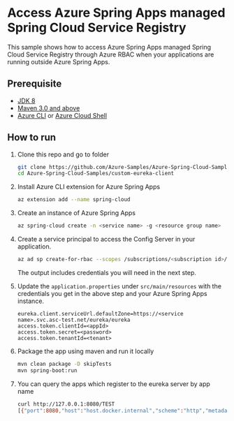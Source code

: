 # Access Azure Spring Apps managed Spring Cloud Service Registry

This sample shows how to access Azure Spring Apps managed Spring Cloud Service Registry through Azure RBAC when your applications are running outside Azure Spring Apps.

## Prerequisite

* [JDK 8](https://docs.microsoft.com/azure/java/jdk/java-jdk-install)
* [Maven 3.0 and above](http://maven.apache.org/install.html)
* [Azure CLI](https://docs.microsoft.com/cli/azure/install-azure-cli?view=azure-cli-latest) or [Azure Cloud Shell](https://docs.microsoft.com/azure/cloud-shell/overview)

## How to run

1. Clone this repo and go to folder

    ```bash
    git clone https://github.com/Azure-Samples/Azure-Spring-Cloud-Samples
    cd Azure-Spring-Cloud-Samples/custom-eureka-client
    ```

1. Install Azure CLI extension for Azure Spring Apps

    ```bash
    az extension add --name spring-cloud
    ```

1. Create an instance of Azure Spring Apps

    ```bash
    az spring-cloud create -n <service name> -g <resource group name>
    ```

1. Create a service principal to access the Config Server in your application.
    ```bash
    az ad sp create-for-rbac --scopes /subscriptions/<subscription id>/resourceGroups/<resource group name>/providers/Microsoft.AppPlatform/Spring/<service name> --role "Azure Spring Cloud Service Registry Contributor"
    ```
   The output includes credentials you will need in the next step.
   
1. Update the `application.properties` under `src/main/resources` with the credentials you get in the above step and your Azure Spring Apps instance.
    ```properties
    eureka.client.serviceUrl.defaultZone=https://<service name>.svc.asc-test.net/eureka/eureka
    access.token.clientId=<appId>
    access.token.secret=<password>
    access.token.tenantId=<tenant>
    ```

1. Package the app using maven and run it locally
    ```bash
    mvn clean package -D skipTests
    mvn spring-boot:run
    ```
   
1. You can query the apps which register to the eureka server by app name
    ```bash
   curl http://127.0.0.1:8080/TEST
   [{"port":8080,"host":"host.docker.internal","scheme":"http","metadata":{"management.port":"8080"},"secure":false,"instanceId":"host.docker.internal:test","serviceId":"TEST","instanceInfo":{"instanceId":"host.docker.internal:test","app":"TEST","appGroupName":null,"ipAddr":"x.x.x.x","sid":"na","homePageUrl":"http://host.docker.internal:8080/","statusPageUrl":"http://host.docker.internal:8080/actuator/info","healthCheckUrl":"http://host.docker.internal:8080/actuator/health","secureHealthCheckUrl":null,"vipAddress":"test","secureVipAddress":"test","countryId":1,"dataCenterInfo":{"@class":"com.netflix.appinfo.InstanceInfo$DefaultDataCenterInfo","name":"MyOwn"},"hostName":"host.docker.internal","status":"UP","overriddenStatus":"UNKNOWN","leaseInfo":{"renewalIntervalInSecs":30,"durationInSecs":90,"registrationTimestamp":xxxxxxx,"lastRenewalTimestamp":xxxxxxxx,"evictionTimestamp":0,"serviceUpTimestamp":xxxxxxxx},"isCoordinatingDiscoveryServer":false,"metadata":{"management.port":"8080"},"lastUpdatedTimestamp":xxxxxxxx,"lastDirtyTimestamp":xxxxxxxx,"actionType":"ADDED","asgName":null},"uri":"http://host.docker.internal:8080"}]%
    ```